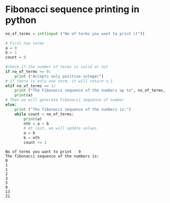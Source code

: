 # Fibonacci sequence printing in python


```python
no_of_terms = int(input ("No of terms you want to print \t"))  
     
# First two terms  
a = 0  
b = 1  
count = 0  
      
#check if the number of terms is valid or not  
if no_of_terms <= 0:  
    print ("Accepts only positive integer")  
# if there is only one term, it will return n_1  
elif no_of_terms == 1:
    print ("The Fibonacci sequence of the numbers up to", no_of_terms, ": ")  
    print(a)  
# Then we will generate Fibonacci sequence of number  
else:  
    print ("The fibonacci sequence of the numbers is:")  
    while count < no_of_terms:  
        print(a)  
        nth = a + b  
        # At last, we will update values  
        a = b  
        b = nth  
        count += 1  
```

    No of terms you want to print 	9
    The fibonacci sequence of the numbers is:
    0
    1
    1
    2
    3
    5
    8
    13
    21
    


```python

```
